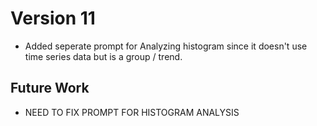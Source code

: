 # Version 11
- Added seperate prompt for Analyzing histogram since it doesn't use time series data but is a group / trend. 

## Future Work
- NEED TO FIX PROMPT FOR HISTOGRAM ANALYSIS
